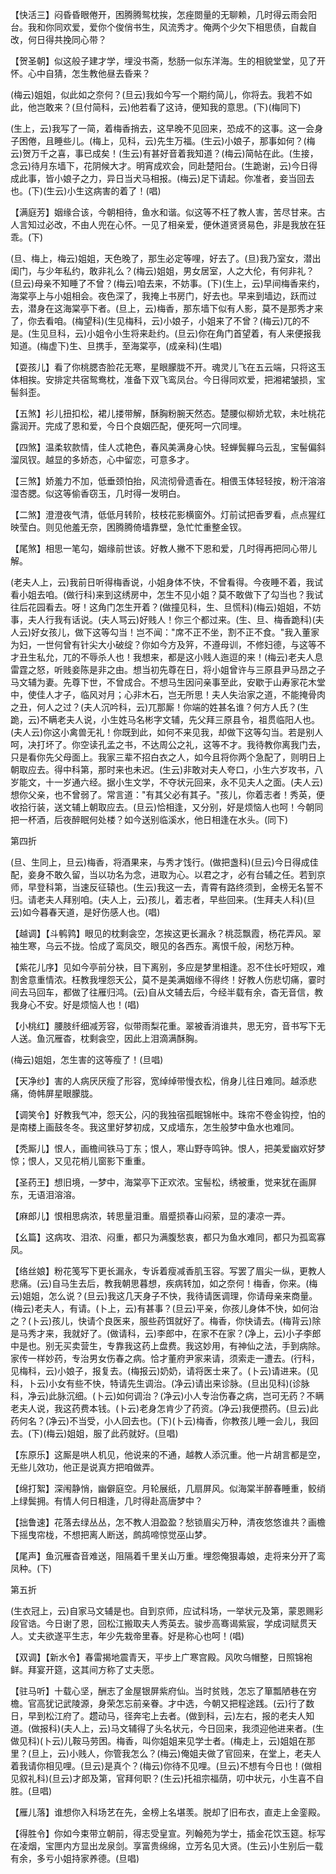 <!-- { "loadSidebar": true } -->
【快活三】闷昏昏眼倦开，困腾腾鸳枕挨，怎痤閦量的无聊赖，几时得云雨会阳台。我和你同欢爱，爱你个俊俏书生，风流秀才。俺两个少欠下相思债，自裁自改，何日得共挽同心带？

【贺圣朝】似这般子建才学，埋没书斋，愁肠一似东洋海。生的相貌堂堂，见了开怀。心中自猜，怎生教他昼去昏来？

(梅云)姐姐，似此如之奈何？(旦云)我如今写一个期约简儿，你将去。我若不如此，他岂敢来？(旦付简科，云)他若看了这诗，便知我的意思。(下)(梅同下)

(生上，云)我写了一简，着梅香捎去，这早晚不见回来，恐成不的这事。这一会身子困倦，且睡些儿。(梅上，见科，云)先生万福。(生云)小娘子，那事如何？(梅云)贺万千之喜，事已成矣！(生云)有甚好音着我知道？(梅云)简帖在此。(生接，念云)待月东墙下，花阴候大才。明宵成欢会，同赴楚阳台。(生跪谢，云)今日得成此事，皆小娘子之力，异日当犬马相报。(梅云)足下请起。你准者，妾当回去也。(下)(生云)小生这病害的着了！(唱)

【满庭芳】姻缘合该，今朝相待，鱼水和谐。似这等不枉了教人害，苦尽甘来。古人言知过必改，不由人兜在心怀。一见了相亲爱，便休道贤贤易色，非是我放在狂乖。(下)

(旦、梅上，梅云)姐姐，天色晚了，那生必定等哩，好去了。(旦)我乃室女，潜出闺门，与少年私约，敢非礼么？(梅云)姐姐，男女居室，人之大伦，有何非礼？(旦云)母亲不知睡了不曾？(梅云)咱去来，不妨事。(下)(生上，云)早间梅香来约，海棠亭上与小姐相会。夜色深了，我掩上书房门，好去也。早来到墙边，跃而过去，潜身在这海棠亭下者。(旦上，云)梅香，那东墙下似有人影，莫不是那秀才来了，你去看咱。(梅望科)(生见梅科，云)小娘子，小姐来了不曾？(梅云)兀的不是。(生见旦科，云)小姐令小生将来赴约。(旦云)你在角门首望着，有人来便报我知道。(梅虚下)生、旦携手，至海棠亭，(成亲科)(生唱)

【耍孩儿】看了你桃腮杏脸花无寒，星眼朦胧不开。魂灵儿飞在五云端，只将这玉体相挨。安排定共宿鸳鸯枕，准备下双飞鸾凤台。今日得同欢爱，把湘裙皱损，宝髻斜歪。

【五煞】衫儿扭扣松，裙儿搂带解，酥胸粉腕天然态。楚腰似柳娇尤软，未吐桃花露润开。完成了恩和爱，今日个良姻匹配，便死呵一穴同埋。

【四煞】温柔软款情，佳人忒艳色，春风美满身心快。轻蝉鬓軃乌云乱，宝髻偏斜溜凤钗。越显的多娇态，心中留恋，可意多才。

【三煞】娇羞力不加，低垂颈怕抬，风流彻骨遗香在。相偎玉体轻轻按，粉汗溶溶湿杏腮。似这等偷香窃玉，几时得一发明白。

【二煞】澄澄夜气清，低低月转阶，枝枝花影横窗外。灯前试把香罗看，点点猩红映莹白。则见他羞无奈，困腾腾倚墙靠壁，急忙忙重整金钗。

【尾煞】相思一笔勾，姻缘前世该。好教人撇不下恩和爱，几时得再把同心带儿解。

(老夫人上，云)我前日听得梅香说，小姐身体不快，不曾看得。今夜睡不着，我试看小姐去咱。(做行科)来到这绣房中，怎生不见小姐？莫不敢做下了勾当也？我试往后花园看去。呀！这角门怎生开着？(做撞见科，生、旦慌科)(梅云)姐姐，不妨事，夫人行我有话说。(夫人骂云)好贱人！你三个都过来。(生、旦、梅香跪科)(夫人云)好女孩儿，做下这等勾当！岂不闻："席不正不坐，割不正不食。"我入董家为妇，一世何曾有针尖大小破绽？你如今方及笄，不遵母训，不修妇德，与这等不才丑生私允，兀的不辱杀人也！我想来，都是这小贱人迤逗的来！(梅云)老夫人息雷霆之怒，听贱妾陈是非之由。想当初先尊在日，将小姐曾许与三原县尹马昂之子马文辅为妻。先尊下世，不曾成合。不想马生因问亲事至此，安歇于山寿家花木堂中，使佳人才子，临风对月；心非木石，岂无所思！夫人失治家之道，不能掩骨肉之丑，何人之过？(夫人沉吟科，云)兀那厮！你端的姓甚名谁？何方人氏？(生跪，云)不瞒老夫人说，小生姓马名彬字文辅，先父拜三原县令，祖贯临阳人也。(夫人云)你这小禽兽无礼！你既到此，如何不来见我，却做下这等勾当。若是别人呵，决打坏了。你空读孔孟之书，不达周公之礼，这等不才。我待教你离我门去，只是看你先父母面上。我家三辈不招白衣之人，如今且将你两个急配了，则明日上朝取应去。得中科第，那时来也未迟。(生云)非敢对夫人夸口，小生六岁攻书，八岁能文，十一岁通六经。据小生文学，不夺状元回来，永不见夫人之面。(夫人云)想你父亲，也不曾弱了。常言道："有其父必有其子。"孩儿，你着志者！秀英，便收拾行装，送文辅上朝取应去。(旦云)恰相逢，又分别，好是烦恼人也呵！今朝同把一杯酒，后夜醉眠何处楼？如今送别临溪水，他日相逢在水头。(同下)

第四折

(旦、生同上，旦云)梅香，将酒果来，与秀才饯行。(做把盏科)(旦云)今日得成佳配，妾身不敢久留，当以功名为念，进取为心。以君之才，必有台辅之任。若到京师，早登科第，当速反征辕也。(生云)我这一去，青霄有路终须到，金榜无名誓不归。请老夫人拜别咱。(夫人上，云)孩儿，着志者，早些回来。(生拜夫人科)(旦云)如今暮春天道，是好伤感人也。(唱)

【越调】【斗鹌鹑】眼见的枕剩衾空，怎挨这更长漏永？桃蕊飘霞，杨花弄风。翠袖生寒，乌云不拢。恰成了鸾凤交，眼见的各西东。离恨千般，闲愁万种。

【紫花儿序】见如今亭前分袂，目下离别，多应是梦里相逢。忍不住长吁短叹，难割舍意重情浓。枉教我埋怨天公，莫不是美满姻缘不得终！好教人伤悲切痛，霎时间去马回车，都做了往雁归鸿。(云)自从文辅去后，今经半载有余，杳无音信，教我身心不安。好是烦恼人也！(唱)

【小桃红】腰肢纤细减芳容，似带雨梨花重。翠被香消谁共，思无穷，音书写下无人送。鱼沉雁杳，枕剩衾空，因此上泪滴满酥胸。

(梅云)姐姐，怎生害的这等瘦了！(旦唱)

【天净纱】害的人病厌厌瘦了形容，宽绰绰带慢衣松，俏身儿往日难同。越添悲痛，倚帏屏星眼朦胧。

【调笑令】好教我气冲，怨天公，闪的我独宿孤眠锦帐中。珠帘不卷金钩控，怕的是南楼上画鼓冬冬。我这里好梦初成，又成墙东，怎生般梦中鱼水也难同。

【秃厮儿】恨人，画檐间铁马丁东；恨人，寒山野寺鸣钟。恨人，把美爱幽欢好梦惊；恨人，又见花梢儿窗影下重重。

【圣药王】想旧境，一梦中，海棠亭下正欢浓。宝髻松，绣被重，觉来犹在画屏东，无语泪溶溶。

【麻郎儿】恨相思病浓，转思量泪重。眉蹙损春山闷萦，显的凄凉一弄。

【幺篇】这病攻、泪浓、闷重，都只为满腹愁衷，都只为鱼水难同，都只为孤鸾寡凤。

【络丝娘】粉花笺写下更长漏永，专诉着瘦减香肌玉容。写罢了眉尖一纵，更教人悲痛。(云)自马生去后，教我朝思暮想，疾病转加，如之奈何！梅香，你来。(梅云)姐姐，怎么说？(旦云)我这几天身子不快，我待请医调理，你请母亲来商量。(梅云)老夫人，有请。(卜上，云)有甚事？(旦云)平亲，你孩儿身体不快，如何治之？(卜云)孩儿，快请个良医来，服些药饵就好了。梅香，你快请去。(梅背云)除是马秀才来，我就好了。(做请科，云)李郎中，在家不在家？(净上，云)小子李郎中是也。别无买卖营生，专靠我这药上盘费。我这妙用，有神仙之法，手到病除。家传一样妙药，专治男女伤春之病。恰才董府尹家来请，须索走一遭去。(行科，见梅科，云)小娘子，报复去。(梅报云)奶奶，请将医士来了。(卜云)请进来。(见科，卜云)小女有些不快，特请先生调治。(净云)请出来诊脉。(旦出见科)(诊脉科，净云)此脉沉细。(卜云)如何调治？(净云)小人专治伤春之病，岂可无药？不瞒老夫人说，我这药费本钱。(卜云)老身怎肯少了药资。(净云)我便攒药。(旦云)此药何名？(净云)不当受，小人回去也。(下)(卜云)梅香，你教孩儿睡一会儿，我回去。(下)(梅云)姐姐，服了此药就好。(旦唱)

【东原乐】这厮是哄人机见，他说来的不通，越教人添沉重。他一片胡言都是空，无些儿效功，他正是说真方把咱做弄。

【绵打絮】深闱静悄，幽僻庭空。月轮展纸，几扇屏风。似海棠半醉春睡重，鲛绡上绿鬓拥。有情人何日相逢，几时得赴高唐梦中？

【拙鲁速】花落去绿丛丛，怎不教人泪盈盈？愁锁眉尖万种，清夜悠悠谁共？画檐下摇曳帘栊，不想把离人断送，鹧鸪啼惊觉巫山梦。

【尾声】鱼沉雁杳音难送，阻隔着千里关山万重。埋怨俺狠毒娘，走将来分开了鸾凤种。(下)

第五折

(生衣冠上，云)自家马文辅是也。自到京师，应试科场，一举状元及第，蒙恩赐彩段官诰。今日谢了恩，回松江搬取夫人秀英去。骏步高骞谒紫宸，学成词赋贯天人。丈夫欲遂平生志，年少先栽帝里春。好是称心也呵！(唱)

【双调】【新水令】春雷揭地震青天，平步上广寒宫殿。风吹乌帽整，日照锦袍鲜。拜宴开筵，这其间方称了丈夫愿。

【驻马听】十载心坚，酬志了金屋银屏紫府仙。当时贫贱，怎忘了箪瓢陋巷在穷檐。官高犹记武陵源，身荣怎忘前亲眷。才中选，今朝又把程途践。(云)行了数日，早到松江府了。趱动马，径奔宅上去者。(做到科，云)左右，报的老夫人知道。(做报科)(夫人上，云)马文辅得了头名状元，今日回来，我须迎他进来者。(生做见科)(卜云)儿鞍马劳困。梅香，叫你姐姐来见学士者。(梅走上，云)姐姐在那里？(旦上，云)小贱人，你管我怎么？(梅云)俺姐夫做了官回来，在堂上，老夫人着我请你相见哩。(旦云)是真个？(梅云)你待不见哩。(旦云)不想有今日也！(做相见叙礼科)(旦云)才郎及第，官拜何职？(生云)托祖宗福荫，叨中状元，小生喜不自胜。(旦唱)

【雁儿落】谁想你入科场艺在先，金榜上名堪羡。脱却了旧布衣，直走上金銮殿。

【得胜令】你如今束带立朝前，得志受皇宣。列翰苑为学士，插金花饮玉筵。标写在凌烟，宝匣内方显出龙泉剑。享富贵绵绵，立芳名见大贤。(生云)小生别后一载有余，多亏小姐持家养德。(旦唱)

